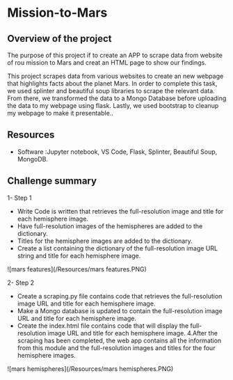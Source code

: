 # Mission-to-Mars

## Overview of the project


The purpose of this project if to create an APP to scrape data from website of rou mission to Mars and creat an HTML page to show our findings.

This project scrapes data from various websites to create an new webpage that highlights facts about the planet Mars. In order to complete this task, we used splinter and beautiful soup libraries to scrape the relevant data. From there, we transformed the data to a Mongo Database before uploading the data to my webpage using flask. Lastly, we used bootstrap to cleanup my webpage to make it presentable..

## Resources
- Software :Jupyter notebook, VS Code, Flask, Splinter, Beautiful Soup, MongoDB.

## Challenge summary
 
 1- Step 1
 
- Write Code is written that retrieves the full-resolution image and title for each hemisphere image.
- Have full-resolution images of the hemispheres are added to the dictionary.
- Titles for the hemisphere images are added to the dictionary.
- Create a list containing the dictionary of the full-resolution image URL string and title for each hemisphere image.

![mars features](/Resources/mars features.PNG)


2- Step 2

- Create a scraping.py file contains code that retrieves the full-resolution image URL and title for each hemisphere image.
- Make a Mongo database is updated to contain the full-resolution image URL and title for each hemisphere image.
- Create the index.html file contains code that will display the full-resolution image URL and title for each hemisphere image. 4.After the scraping has been completed, the web app contains all the information from this module and the full-resolution images and titles for the four hemisphere images.


![mars hemispheres](/Resources/mars hemispheres.PNG)
